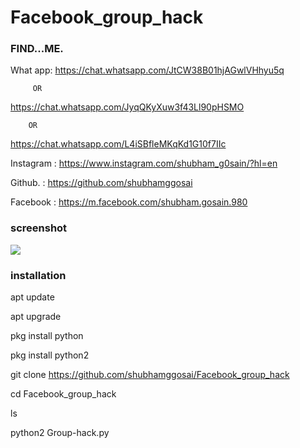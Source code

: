 # Facebook_group_hack

 
  
 ### FIND...ME.


What app:
https://chat.whatsapp.com/JtCW38B01hjAGwlVHhyu5q

         OR

https://chat.whatsapp.com/JyqQKyXuw3f43Ll90pHSMO

        OR

https://chat.whatsapp.com/L4iSBfleMKqKd1G10f7IIc


Instagram : https://www.instagram.com/shubham_g0sain/?hl=en

Github.   : https://github.com/shubhamggosai

Facebook  : https://m.facebook.com/shubham.gosain.980

### screenshot

![ ](https://github.com/shubhamggosai/Facebook_group_hack/blob/master/IMG_20200917_074939.jpg)


### installation

 apt update

 apt upgrade

 pkg install python

 pkg install python2

 git clone https://github.com/shubhamggosai/Facebook_group_hack

 cd Facebook_group_hack

 ls 

 python2 Group-hack.py 

